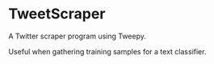 # TweetScraper
 A Twitter scraper program using Tweepy.

Useful when gathering training samples for a text classifier.
